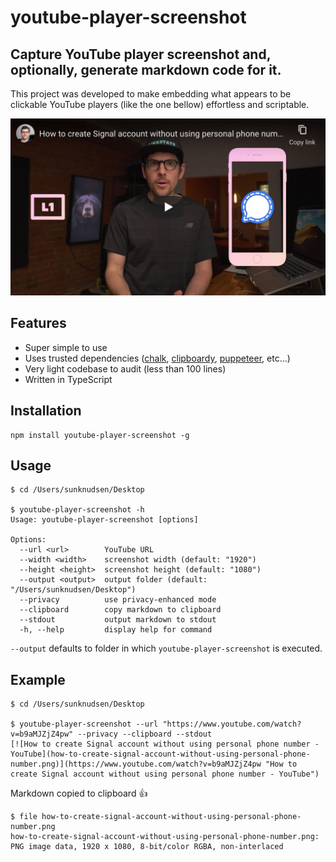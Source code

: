 # youtube-player-screenshot

## Capture YouTube player screenshot and, optionally, generate markdown code for it.

This project was developed to make embedding what appears to be clickable YouTube players (like the one bellow) effortless and scriptable.

[![How to create Signal account without using personal phone number - YouTube](how-to-create-signal-account-without-using-personal-phone-number.png)](https://www.youtube.com/watch?v=b9aMJZjZ4pw "How to create Signal account without using personal phone number - YouTube")

## Features

- Super simple to use
- Uses trusted dependencies ([chalk](https://www.npmjs.com/package/chalk), [clipboardy](https://www.npmjs.com/package/clipboardy), [puppeteer](https://www.npmjs.com/package/puppeteer), etc...)
- Very light codebase to audit (less than 100 lines)
- Written in TypeScript

## Installation

```shell
npm install youtube-player-screenshot -g
```

## Usage

```console
$ cd /Users/sunknudsen/Desktop

$ youtube-player-screenshot -h
Usage: youtube-player-screenshot [options]

Options:
  --url <url>        YouTube URL
  --width <width>    screenshot width (default: "1920")
  --height <height>  screenshot height (default: "1080")
  --output <output>  output folder (default: "/Users/sunknudsen/Desktop")
  --privacy          use privacy-enhanced mode
  --clipboard        copy markdown to clipboard
  --stdout           output markdown to stdout
  -h, --help         display help for command
```

`--output` defaults to folder in which `youtube-player-screenshot` is executed.

## Example

```console
$ cd /Users/sunknudsen/Desktop

$ youtube-player-screenshot --url "https://www.youtube.com/watch?v=b9aMJZjZ4pw" --privacy --clipboard --stdout
[![How to create Signal account without using personal phone number - YouTube](how-to-create-signal-account-without-using-personal-phone-number.png)](https://www.youtube.com/watch?v=b9aMJZjZ4pw "How to create Signal account without using personal phone number - YouTube")
```

Markdown copied to clipboard 👍

```console
$ file how-to-create-signal-account-without-using-personal-phone-number.png
how-to-create-signal-account-without-using-personal-phone-number.png: PNG image data, 1920 x 1080, 8-bit/color RGBA, non-interlaced
```
